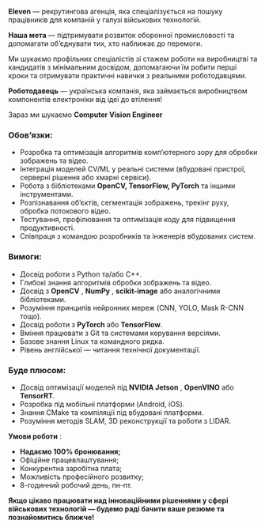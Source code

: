**Eleven** — рекрутингова агенція, яка спеціалізується на пошуку працівників
для компаній у галузі військових технологій.

**Наша мета** — підтримувати розвиток оборонної промисловості та допомагати
об’єднувати тих, хто наближає до перемоги.

Ми шукаємо профільних спеціалістів зі стажем роботи на виробництві та
кандидатів з мінімальним досвідом, допомагаючи їм робити перші кроки та
отримувати практичні навички з реальними роботодавцями.

**Роботодавець** — українська компанія, яка займається виробництвом
компонентів електроніки від ідеї до втілення!

Зараз ми шукаємо **Computer Vision Engineer**

### **Обов’язки:**

  * Розробка та оптимізація алгоритмів компʼютерного зору для обробки зображень та відео.
  * Інтеграція моделей CV/ML у реальні системи (вбудовані пристрої, серверні рішення або хмарні сервіси).
  * Робота з бібліотеками **OpenCV, TensorFlow, PyTorch** та іншими інструментами.
  * Розпізнавання об’єктів, сегментація зображень, трекінг руху, обробка потокового відео.
  * Тестування, профілювання та оптимізація коду для підвищення продуктивності.
  * Співпраця з командою розробників та інженерів вбудованих систем.

### **Вимоги:**

  * Досвід роботи з Python та/або C++.
  * Глибокі знання алгоритмів обробки зображень та відео.
  * Досвід з **OpenCV** , **NumPy** , **scikit-image** або аналогічними бібліотеками.
  * Розуміння принципів нейронних мереж (CNN, YOLO, Mask R-CNN тощо).
  * Досвід роботи з **PyTorch** або **TensorFlow**.
  * Вміння працювати з Git та системами керування версіями.
  * Базове знання Linux та командного рядка.
  * Рівень англійської — читання технічної документації.

### **Буде плюсом:**

  * Досвід оптимізації моделей під **NVIDIA Jetson** , **OpenVINO** або **TensorRT**.
  * Розробка під мобільні платформи (Android, iOS).
  * Знання CMake та компіляції під вбудовані платформи.
  * Розуміння методів SLAM, 3D реконструкції та роботи з LIDAR.

**Умови роботи** :

  * **Надаємо 100% бронювання;**
  * Офіційне працевлаштування;
  * Конкурентна заробітна плата;
  * Можливість професійного розвитку;
  * 8-годинний робочий день, пн-пт.

**Якщо цікаво працювати над інноваційними рішеннями у сфері військових
технологій — будемо раді бачити ваше резюме та познайомитись ближче!**